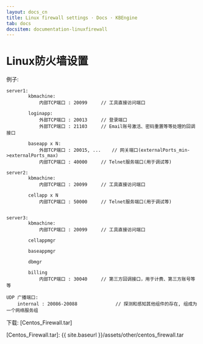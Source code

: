 ```yaml
---
layout: docs_cn
title: Linux firewall settings · Docs · KBEngine
tab: docs
docsitem: documentation-linuxfirewall
---
```


Linux防火墙设置
====================

例子:

	server1: 
			kbmachine:
				内部TCP端口 : 20099		// 工具直接访问端口

			loginapp:
				外部TCP端口 : 20013		// 登录端口
				外部TCP端口 : 21103		// Email账号激活、密码重置等等处理的回调接口

			baseapp x N:
				外部TCP端口 : 20015, ...	// 网关端口(externalPorts_min->externalPorts_max)
				内部TCP端口 : 40000		// Telnet服务端口(用于调试等)

	server2: 
			kbmachine:
				内部TCP端口 : 20099		// 工具直接访问端口

			cellapp x N
				内部TCP端口 : 50000		// Telnet服务端口(用于调试等)


	server3: 
			kbmachine:
				内部TCP端口 : 20099		// 工具直接访问端口

			cellappmgr

			baseappmgr

			dbmgr

			billing
				内部TCP端口 : 30040		// 第三方回调接口，用于计费、第三方账号等等

	UDP 广播端口: 
		internal : 20086-20088				// 探测和感知其他组件的存在, 组成为一个网络服务组

下载: 
[Centos_Firewall.tar]



[Centos_Firewall.tar]: {{ site.baseurl }}/assets/other/centos_firewall.tar